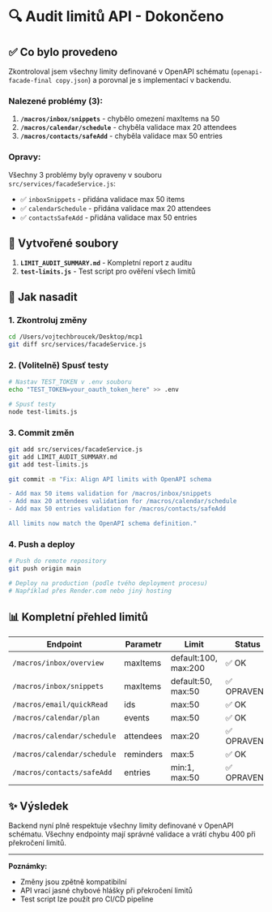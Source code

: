 # 🔍 Audit limitů API - Dokončeno

## ✅ Co bylo provedeno

Zkontroloval jsem všechny limity definované v OpenAPI schématu (`openapi-facade-final copy.json`) a porovnal je s implementací v backendu.

### Nalezené problémy (3):

1. **`/macros/inbox/snippets`** - chybělo omezení maxItems na 50
2. **`/macros/calendar/schedule`** - chyběla validace max 20 attendees
3. **`/macros/contacts/safeAdd`** - chyběla validace max 50 entries

### Opravy:

Všechny 3 problémy byly opraveny v souboru `src/services/facadeService.js`:

- ✅ `inboxSnippets` - přidána validace max 50 items
- ✅ `calendarSchedule` - přidána validace max 20 attendees
- ✅ `contactsSafeAdd` - přidána validace max 50 entries

## 📝 Vytvořené soubory

1. **`LIMIT_AUDIT_SUMMARY.md`** - Kompletní report z auditu
2. **`test-limits.js`** - Test script pro ověření všech limitů

## 🚀 Jak nasadit

### 1. Zkontroluj změny

```bash
cd /Users/vojtechbroucek/Desktop/mcp1
git diff src/services/facadeService.js
```

### 2. (Volitelně) Spusť testy

```bash
# Nastav TEST_TOKEN v .env souboru
echo "TEST_TOKEN=your_oauth_token_here" >> .env

# Spusť testy
node test-limits.js
```

### 3. Commit změn

```bash
git add src/services/facadeService.js
git add LIMIT_AUDIT_SUMMARY.md
git add test-limits.js

git commit -m "Fix: Align API limits with OpenAPI schema

- Add max 50 items validation for /macros/inbox/snippets
- Add max 20 attendees validation for /macros/calendar/schedule
- Add max 50 entries validation for /macros/contacts/safeAdd

All limits now match the OpenAPI schema definition."
```

### 4. Push a deploy

```bash
# Push do remote repository
git push origin main

# Deploy na production (podle tvého deployment procesu)
# Například přes Render.com nebo jiný hosting
```

## 📊 Kompletní přehled limitů

| Endpoint | Parametr | Limit | Status |
|----------|----------|-------|--------|
| `/macros/inbox/overview` | maxItems | default:100, max:200 | ✅ OK |
| `/macros/inbox/snippets` | maxItems | default:50, max:50 | ✅ OPRAVENO |
| `/macros/email/quickRead` | ids | max:50 | ✅ OK |
| `/macros/calendar/plan` | events | max:50 | ✅ OK |
| `/macros/calendar/schedule` | attendees | max:20 | ✅ OPRAVENO |
| `/macros/calendar/schedule` | reminders | max:5 | ✅ OK |
| `/macros/contacts/safeAdd` | entries | min:1, max:50 | ✅ OPRAVENO |

## ✨ Výsledek

Backend nyní plně respektuje všechny limity definované v OpenAPI schématu. Všechny endpointy mají správné validace a vrátí chybu 400 při překročení limitů.

---

**Poznámky:**
- Změny jsou zpětně kompatibilní
- API vrací jasné chybové hlášky při překročení limitů
- Test script lze použít pro CI/CD pipeline
